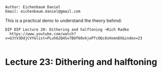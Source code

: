 ```
Author: Eichenbaum Daniel
Email: eichenbaum.daniel@gmail.com
```
This is a practical demo to understand the theory behind:
```
DIP DIP Lecture 20: Dithering and halftoning ¬Rich Radke
  https://www.youtube.com/watch?v=UJtV3DdjCVY&list=PLuh62Q4Sv7BUf60vkjePfcOQc8sHxmnDX&index=23


```

# Lecture 23: Dithering and halftoning
